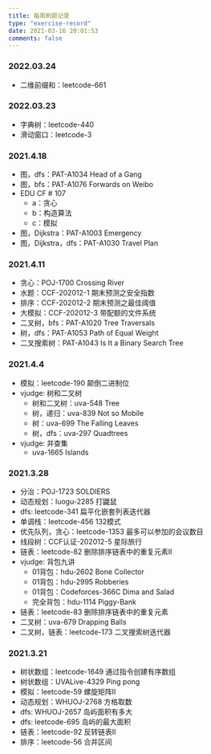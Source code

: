 ```yaml
---
title: 每周刷题记录
type: "exercise-record"
date: 2021-03-16 20:01:53
comments: false
---
```


### 2022.03.24

- 二维前缀和：leetcode-661

### 2022.03.23

- 字典树：leetcode-440
- 滑动窗口：leetcode-3

### 2021.4.18

- 图，dfs：PAT-A1034 Head of a Gang
- 图，bfs：PAT-A1076 Forwards on Weibo
- EDU CF # 107
  - a：贪心
  - b：构造算法
  - c：模拟
- 图，Dijkstra：PAT-A1003 Emergency
- 图，Dijkstra，dfs：PAT-A1030 Travel Plan

### 2021.4.11

- 贪心：POJ-1700 Crossing River
- 水题：CCF-202012-1 期末预测之安全指数
- 排序：CCF-202012-2 期末预测之最佳阈值
- 大模拟：CCF-202012-3 带配额的文件系统
- 二叉树，bfs：PAT-A1020 Tree Traversals
- 树，dfs：PAT-A1053 Path of Equal Weight
- 二叉搜索树：PAT-A1043 Is It a Binary Search Tree

### 2021.4.4

- 模拟：leetcode-190 颠倒二进制位
- vjudge: 树和二叉树
  - 树和二叉树：uva-548 Tree
  - 树，递归：uva-839 Not so Mobile
  - 树：uva-699 The Falling Leaves
  - 树，dfs：uva-297 Quadtrees
- vjudge: 并查集
  - uva-1665 Islands

### 2021.3.28

- 分治：POJ-1723 SOLDIERS
- 动态规划：luogu-2285 打鼹鼠
- dfs: leetcode-341 扁平化嵌套列表迭代器
- 单调栈：leetcode-456 132模式
- 优先队列，贪心：leetcode-1353 最多可以参加的会议数目
- 线段树：CCF认证-202012-5 星际旅行
- 链表：leetcode-82 删除排序链表中的重复元素Ⅱ
- vjudge: 背包九讲
  - 01背包：hdu-2602 Bone Collector
  - 01背包：hdu-2995 Robberies
  - 01背包：Codeforces-366C Dima and Salad
  - 完全背包：hdu-1114 Piggy-Bank
- 链表：leetcode-83 删除排序链表中的重复元素
- 二叉树：uva-679 Drapping Balls
- 二叉树，链表：leetcode-173 二叉搜索树迭代器


### 2021.3.21

- 树状数组：leetcode-1649 通过指令创建有序数组
- 树状数组：UVALive-4329 Ping pong
- 模拟：leetcode-59 螺旋矩阵Ⅱ
- 动态规划：WHUOJ-2768 方格取数
- dfs: WHUOJ-2657 岛屿面积有多大
- dfs: leetcode-695 岛屿的最大面积
- 链表：leetcode-92 反转链表Ⅱ
- 排序：leetcode-56 合并区间